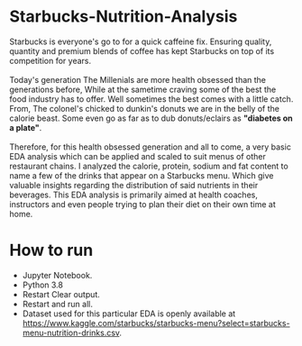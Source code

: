 # **Starbucks-Nutrition-Analysis**

Starbucks is everyone's go to for a quick caffeine fix. Ensuring quality, quantity and premium blends of coffee has kept Starbucks on top of its competition for years.
<br>
<br>
Today's generation The Millenials are more health obsessed than the generations before, While at the sametime craving some of the best the food industry has to offer. Well sometimes the best comes with a little catch. From, The colonel's chicked to dunkin's donuts we are in the belly of the calorie beast. Some even go as far as to dub donuts/eclairs as **"diabetes on a plate"**.
<br>
<br>
Therefore, for this health obsessed generation and all to come, a very basic EDA analysis which can be applied and scaled to suit menus of other restaurant chains. I analyzed the calorie, protein, sodium and fat content to name a few of the drinks that appear on a Starbucks menu. Which give valuable insights regarding the distribution of said nutrients in their beverages. This EDA analysis is primarily aimed at health coaches, instructors and even people trying to plan their diet on their own time at home.
<br>
# **How to run**

- Jupyter Notebook.
- Python 3.8
- Restart Clear output.
- Restart and run all.
- Dataset used for this particular EDA is openly available at <https://www.kaggle.com/starbucks/starbucks-menu?select=starbucks-menu-nutrition-drinks.csv>.